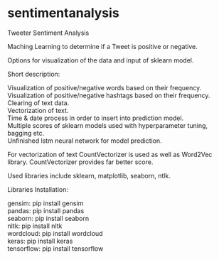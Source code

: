 # sentimentanalysis
Tweeter Sentiment Analysis 

Maching Learning to determine if a Tweet is positive or negative. 

Options for visualization of the data and input of sklearn model.

Short description:  

  Visualization of positive/negative words based on their frequency.  
  Visualization of positive/negative hashtags based on their frequency.  
  Clearing of text data.  
  Vectorization of text.  
  Time & date process in order to insert into prediction model.  
  Multiple scores of sklearn models used with hyperparameter tuning, bagging etc.  
  Unfinished lstm neural network for model prediction.  
  
For vectorization of text CountVectorizer is used as well as Word2Vec library. CountVectorizer provides far better score.

Used libraries include sklearn, matplotlib, seaborn, ntlk.

Libraries Installation:

gensim: pip install gensim  
pandas: pip install pandas  
seaborn: pip install seaborn  
nltk: pip install nltk  
wordcloud: pip install wordcloud  
keras: pip install keras  
tensorflow: pip install tensorflow  
